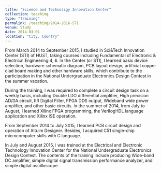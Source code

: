 ```yaml
---
title: "Science and Technoligy Innovation Center"
collection: teaching
type: "Training"
permalink: /teaching/2014-2016-STI
venue: Study
date: 2014-03-01
location: "City, Country"
---
```


From March 2014 to September 2015, I studied in Sci&Tech Innovation Center (STI) of HUST, taking courses including Fundamental of Electronic & Electrical Engineering 4, 6. In the Center (or STI), I learned basic device selection, hardware schematic diagram, PCB layout design, artificial copper clad board making and other hardware skills, which contribute to the participation in the National Undergraduate Electronics Design Contest in the summer vacation.

During the training, I was required to complete a circuit design task on a weekly basis, including Double LDO differential amplifier, High precision AD/DA circuit, IIR Digital Filter, FPGA DDS output, Wideband wide power amplifier, and other basic circuits.
In the summer of 2014, from July to August, I learned Xilinx FPGA programming, the VerilogHDL language application and Xilinx ISE operation. 

From September 2014 to July 2015, I learned PCB circuit design and operation of Altuim Designer. Besides, I acquired C51 single-chip microcomputer skills with C language. 

In July and August 2015, I was trained at the Electrical and Electronic Technology Innovation Center for the National Undergraduate Electronics Design Contest. The contents of the training include producing Wide-band DC amplifier, simple digital signal transmission performance analyzer, and simple digital oscilloscope.
